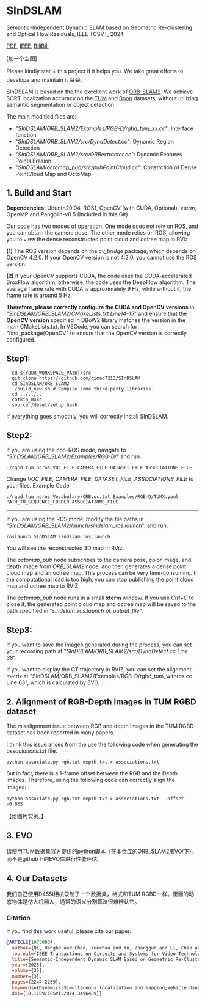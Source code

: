 # SInDSLAM
Semantic-Independent Dynamic SLAM based on Geometric Re-clustering and Optical Flow Residuals, IEEE TCSVT, 2024.

[PDF](https://ieeexplore.ieee.org/document/10750834), [IEEE](https://ieeexplore.ieee.org/abstract/document/10750834), [BiliBili](https://www.bilibili.com/video/BV1V6mYYrEyr/?spm_id_from=333.1387.upload.video_card.click)

[加一个主图]

Please kindly star :star: this project if it helps you. We take great efforts to develope and maintain it :grin::grin:.

SInDSLAM is based on the the excellent work of [ORB-SLAM2](https://github.com/raulmur/ORB_SLAM2). We achieve SORT localization accuracy on the [TUM](https://cvg.cit.tum.de/data/datasets/rgbd-dataset/download) and [Boon](http://www.ipb.uni-bonn.de/data/rgbd-dynamicdataset) datasets, without utilizing semantic segmentation or object detection.

The main modified files are::

- "*SInDSLAM/ORB_SLAM2/Examples/RGB-D/rgbd_tum_xx.cc*": Interface function
- "*SInDSLAM/ORB_SLAM2/src/DynaDetect.cc*": Dynamic Region Detection
- "*SInDSLAM/ORB_SLAM2/src/ORBextractor.cc*": Dynamic Features Points Erasion
- "*SInDSLAM/octomap_pub/src/pubPointCloud.cc*": Constrction of Dense PointCloud Map and OctoMap

## 1. Build and Start
**Dependencies:** Ubuntn20.04, ROS1, OpenCV (with CUDA, Optional), xterm, OpenMP and Pangolin-v0.5 (Included in this Git).

Our code has two modes of operation. One mode does not rely on ROS, and you can obtain the camera pose. The other mode relies on ROS, allowing you to view the dense reconstructed point cloud and octree map in RViz.

**(1)** The ROS version depends on the *cv_bridge* package, which depends on OpenCV 4.2.0. If your OpenCV version is not 4.2.0, you cannot use the ROS version.

**(2)** If your OpenCV supports CUDA, the code uses the CUDA-accelerated BroxFlow algorithm; otherwise, the code uses the DeepFlow algorithm. The average frame rate with CUDA is approximately 9 Hz, while without it, the frame rate is around 5 Hz.

**Therefore, please correctly configure the CUDA and OpenCV versions** in "*SInDSLAM/ORB_SLAM2/CMakeLists.txt Line14-15*" and ensure that the **OpenCV version** specified in DBoW2 library matches the version in the main CMakeLists.txt. In VSCode, you can search for "find_package(OpenCV" to ensure that the OpenCV version is correctly configured.

## Step1:
```
  cd ${YOUR_WORKSPACE_PATH}/src
  git clone https://github.com/qimao7213/SInDSLAM
  cd SInDSLAM/ORB_SLAM2
  ./build_new.sh # Compile some third-party libraries.
  cd ../../..
  catkin_make
  source /devel/setup.bash
```
If everything goes smoothly, you will correctly install SInDSLAM.
## Step2:

If you are using the non-ROS mode, navigate to "*SInDSLAM/ORB_SLAM2/Examples/RGB-D/*" and run:

```
./rgbd_tum_noros VOC_FILE CAMERA_FILE DATASET_FILE ASSOCIATIONS_FILE
```
Change *VOC_FILE*, *CAMERA_FILE*, *DATASET_FILE*, *ASSOCIATIONS_FILE* to your files. Example Code:
```
./rgbd_tum_noros Vocabulary/ORBvoc.txt Examples/RGB-D/TUMX.yaml PATH_TO_SEQUENCE_FOLDER ASSOCIATIONS_FILE
```
---------------------------------------------
If you are using the ROS mode, modify the file paths in "*SInDSLAM/ORB_SLAM2/launch/sindslam_ros.launch*", and run:

```
roslaunch SInDSLAM sindslam_ros.launch
```
You will see the reconstructed 3D map in RViz.

The *octomap_pub* node subscribes to the camera pose, color image, and depth image from *ORB_SLAM2* node, and then generates a dense point cloud map and an octree map. This process can be very time-consuming. If the computational load is too high, you can stop publishing the point cloud map and octree map to RVIZ. 

The *octomap_pub* node runs in a small **xterm** window. If you use *Ctrl+C* to close it, the generated point cloud map and octree map will be saved to the path specified in "*sindslam_ros.launch pt_output_file*".

## Step3:

If you want to save the images generated during the process, you can set your recording path at "*SInDSLAM/ORB_SLAM2/src/DynaDetect.cc Line 38*".

If you want to display the GT trajectory in RVIZ, you can set the alignment matrix at "SInDSLAM/ORB_SLAM2/Examples/RGB-D/rgbd_tum_withros.cc Line 63", which is calculated by EVO.

## 2. Alignment of RGB-Depth Images in TUM RGBD dataset
The misalignment issue between RGB and depth images in the TUM RGBD dataset has been reported in many papers. 

I think this issue arises from the use the following code when generating the *associations.txt* file.
```
python associate.py rgb.txt depth.txt > associations.txt
```
But in fact, there is a 1-frame offset between the RGB and the Depth images. Therefore, using the following code can correctly align the images:：
```
python associate.py rgb.txt depth.txt > associations.txt --offset -0.033
```
【给图片实例。】

## 3. EVO
请使用TUM数据集官方提供的python脚本（在本仓库的ORB_SLAM2/EVO/下），而不是github上的EVO库进行性能评估。

## 4. Our Datasets
我们自己使用D455i相机录制了一个数据集，格式和TUM RGBD一样。里面的动态物体是仿人机器人，通常的语义分割算法很难辨认它。

### Citation

If you find this work useful, please cite our paper:

```bibtex
@ARTICLE{10750834,
  author={Qi, Hengbo and Chen, Xuechao and Yu, Zhangguo and Li, Chao and Shi, Yongliang and Zhao, Qingrui and Huang, Qiang},
  journal={IEEE Transactions on Circuits and Systems for Video Technology}, 
  title={Semantic-Independent Dynamic SLAM Based on Geometric Re-Clustering and Optical Flow Residuals}, 
  year={2025},
  volume={35},
  number={3},
  pages={2244-2259},
  keywords={Dynamics;Simultaneous localization and mapping;Vehicle dynamics;Semantics;Cameras;Accuracy;Optical flow;Image reconstruction;Heuristic algorithms;Circuits and systems;Dynamic SLAM;dynamic region detection;moving object segmentation;dense construction;semantic-independent},
  doi={10.1109/TCSVT.2024.3496489}}





